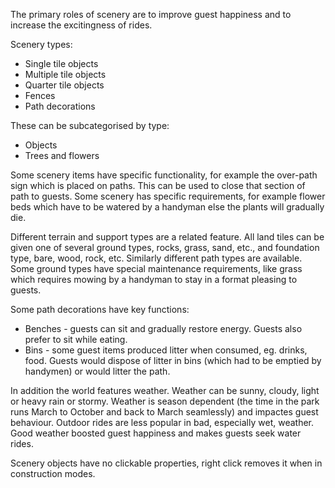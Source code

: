 The primary roles of scenery are to improve guest happiness and to increase the excitingness of rides.

Scenery types:
  * Single tile objects
  * Multiple tile objects
  * Quarter tile objects
  * Fences
  * Path decorations

These can be subcategorised by type:
  * Objects
  * Trees and flowers

Some scenery items have specific functionality, for example the over-path sign which is placed on paths. This can be used to close that section of path to guests. Some scenery has specific requirements, for example flower beds which have to be watered by a handyman else the plants will gradually die.

Different terrain and support types are a related feature. All land tiles can be given one of several ground types, rocks, grass, sand, etc., and foundation type, bare, wood, rock, etc.  Similarly different path types are available. Some ground types have special maintenance requirements, like grass which requires mowing by a handyman to stay in a format pleasing to guests.

Some path decorations have key functions:

  * Benches - guests can sit and gradually restore energy. Guests also prefer to sit while eating.
  * Bins - some guest items produced litter when consumed, eg. drinks, food. Guests would dispose of litter in bins (which had to be emptied by handymen) or would litter the path.

In addition the world features weather. Weather can be sunny, cloudy, light or heavy rain or stormy. Weather is season dependent (the time in the park runs March to October and back to March seamlessly) and impactes guest behaviour. Outdoor rides are less popular in bad, especially wet, weather. Good weather boosted guest happiness and makes guests seek water rides.

Scenery objects have no clickable properties, right click removes it when in construction modes.